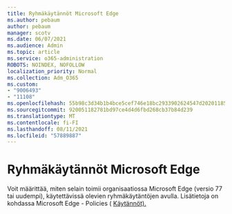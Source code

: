 ```yaml
---
title: Ryhmäkäytännöt Microsoft Edge
ms.author: pebaum
author: pebaum
manager: scotv
ms.date: 06/07/2021
ms.audience: Admin
ms.topic: article
ms.service: o365-administration
ROBOTS: NOINDEX, NOFOLLOW
localization_priority: Normal
ms.collection: Adm_O365
ms.custom:
- "9006493"
- "11108"
ms.openlocfilehash: 55b98c3d34b1b4bce5cef746e18bc2933902624547d2020118579593ca5c6f77
ms.sourcegitcommit: 920051182781bd97ce4d4d6fbd268cb37b84d239
ms.translationtype: MT
ms.contentlocale: fi-FI
ms.lasthandoff: 08/11/2021
ms.locfileid: "57889887"
---
```

# <a name="group-policies-in-microsoft-edge"></a>Ryhmäkäytännöt Microsoft Edge

Voit määrittää, miten selain toimii organisaatiossa Microsoft Edge (versio 77 tai uudempi), käytettävissä olevien ryhmäkäytäntöjen avulla. Lisätietoja on kohdassa Microsoft Edge - Policies ( [Käytännöt).](https://docs.microsoft.com/deployedge/microsoft-edge-policies#available-policies)
